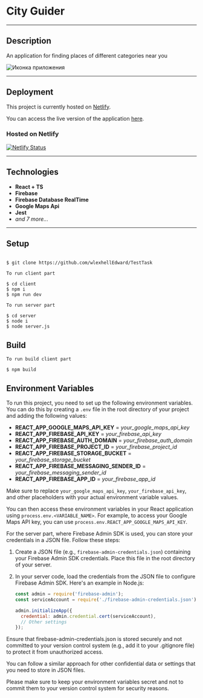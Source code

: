 # City Guider

---

## Description

An application for finding places of different categories near you

![Иконка приложения](https://dapper-kataifi-c585d7.netlify.app/assets/Logo-0a4cc35d.svg)

---
## Deployment

This project is currently hosted on [Netlify](https://www.netlify.com/).

You can access the live version of the application [here](https://dapper-kataifi-c585d7.netlify.app/).

### Hosted on Netlify
[![Netlify Status](https://api.netlify.com/api/v1/badges/cda3af33-2d8b-45e4-a627-25d3e727102e/deploy-status)](https://dapper-kataifi-c585d7.netlify.app/)

---

## Technologies

- **React + TS**
- **Firebase**
- **Firebase Database RealTime**
- **Google Maps Api**
- **Jest**
- *and 7 more...*

---

## Setup

```shell

$ git clone https://github.com/wlexhellEdward/TestTask

To run client part

$ cd client
$ npm i
$ npm run dev

To run server part

$ cd server
$ node i
$ node server.js
```

## Build

```shell
To run build client part

$ npm build
```

## Environment Variables

To run this project, you need to set up the following environment variables. You can do this by creating a `.env` file in the root directory of your project and adding the following values:

- **REACT_APP_GOOGLE_MAPS_API_KEY** = *your_google_maps_api_key*
- **REACT_APP_FIREBASE_API_KEY** = *your_firebase_api_key*
- **REACT_APP_FIREBASE_AUTH_DOMAIN** = *your_firebase_auth_domain*
- **REACT_APP_FIREBASE_PROJECT_ID** = *your_firebase_project_id*
- **REACT_APP_FIREBASE_STORAGE_BUCKET** = *your_firebase_storage_bucket*
- **REACT_APP_FIREBASE_MESSAGING_SENDER_ID** = *your_firebase_messaging_sender_id*
- **REACT_APP_FIREBASE_APP_ID** = *your_firebase_app_id*


Make sure to replace `your_google_maps_api_key`, `your_firebase_api_key`, and other placeholders with your actual environment variable values.

You can then access these environment variables in your React application using `process.env.<VARIABLE_NAME>`. For example, to access your Google Maps API key, you can use `process.env.REACT_APP_GOOGLE_MAPS_API_KEY`.

For the server part, where Firebase Admin SDK is used, you can store your credentials in a JSON file. Follow these steps:

1. Create a JSON file (e.g., `firebase-admin-credentials.json`) containing your Firebase Admin SDK credentials. Place this file in the root directory of your server.

2. In your server code, load the credentials from the JSON file to configure Firebase Admin SDK. Here's an example in Node.js:

   ```javascript
   const admin = require('firebase-admin');
   const serviceAccount = require('./firebase-admin-credentials.json'); // Path to your JSON file

   admin.initializeApp({
     credential: admin.credential.cert(serviceAccount),
     // Other settings
   });
Ensure that firebase-admin-credentials.json is stored securely and not committed to your version control system (e.g., add it to your .gitignore file) to protect it from unauthorized access.

You can follow a similar approach for other confidential data or settings that you need to store in JSON files.

Please make sure to keep your environment variables secret and not to commit them to your version control system for security reasons.


